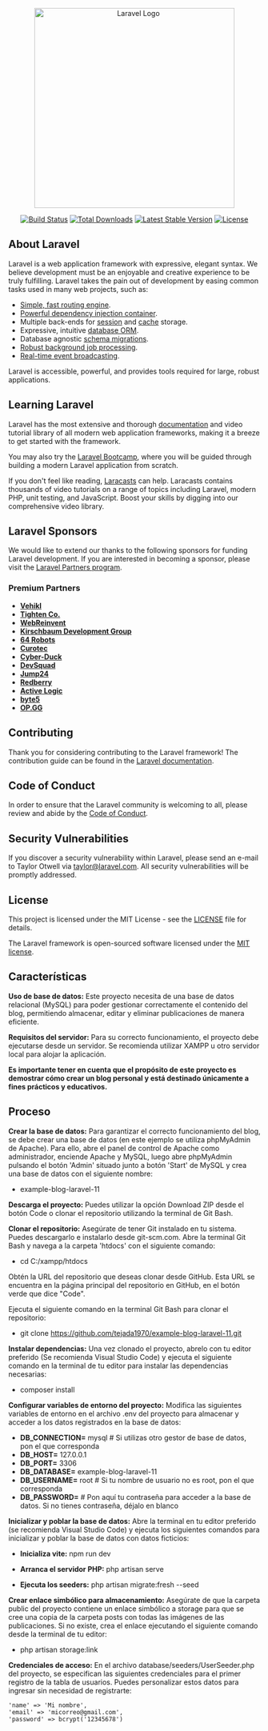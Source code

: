 <p align="center"><a href="https://laravel.com" target="_blank"><img src="https://raw.githubusercontent.com/laravel/art/master/logo-lockup/5%20SVG/2%20CMYK/1%20Full%20Color/laravel-logolockup-cmyk-red.svg" width="400" alt="Laravel Logo"></a></p>

<p align="center">
<a href="https://github.com/laravel/framework/actions"><img src="https://github.com/laravel/framework/workflows/tests/badge.svg" alt="Build Status"></a>
<a href="https://packagist.org/packages/laravel/framework"><img src="https://img.shields.io/packagist/dt/laravel/framework" alt="Total Downloads"></a>
<a href="https://packagist.org/packages/laravel/framework"><img src="https://img.shields.io/packagist/v/laravel/framework" alt="Latest Stable Version"></a>
<a href="https://packagist.org/packages/laravel/framework"><img src="https://img.shields.io/packagist/l/laravel/framework" alt="License"></a>
</p>

## About Laravel

Laravel is a web application framework with expressive, elegant syntax. We believe development must be an enjoyable and creative experience to be truly fulfilling. Laravel takes the pain out of development by easing common tasks used in many web projects, such as:

- [Simple, fast routing engine](https://laravel.com/docs/routing).
- [Powerful dependency injection container](https://laravel.com/docs/container).
- Multiple back-ends for [session](https://laravel.com/docs/session) and [cache](https://laravel.com/docs/cache) storage.
- Expressive, intuitive [database ORM](https://laravel.com/docs/eloquent).
- Database agnostic [schema migrations](https://laravel.com/docs/migrations).
- [Robust background job processing](https://laravel.com/docs/queues).
- [Real-time event broadcasting](https://laravel.com/docs/broadcasting).

Laravel is accessible, powerful, and provides tools required for large, robust applications.

## Learning Laravel

Laravel has the most extensive and thorough [documentation](https://laravel.com/docs) and video tutorial library of all modern web application frameworks, making it a breeze to get started with the framework.

You may also try the [Laravel Bootcamp](https://bootcamp.laravel.com), where you will be guided through building a modern Laravel application from scratch.

If you don't feel like reading, [Laracasts](https://laracasts.com) can help. Laracasts contains thousands of video tutorials on a range of topics including Laravel, modern PHP, unit testing, and JavaScript. Boost your skills by digging into our comprehensive video library.

## Laravel Sponsors

We would like to extend our thanks to the following sponsors for funding Laravel development. If you are interested in becoming a sponsor, please visit the [Laravel Partners program](https://partners.laravel.com).

### Premium Partners

- **[Vehikl](https://vehikl.com/)**
- **[Tighten Co.](https://tighten.co)**
- **[WebReinvent](https://webreinvent.com/)**
- **[Kirschbaum Development Group](https://kirschbaumdevelopment.com)**
- **[64 Robots](https://64robots.com)**
- **[Curotec](https://www.curotec.com/services/technologies/laravel/)**
- **[Cyber-Duck](https://cyber-duck.co.uk)**
- **[DevSquad](https://devsquad.com/hire-laravel-developers)**
- **[Jump24](https://jump24.co.uk)**
- **[Redberry](https://redberry.international/laravel/)**
- **[Active Logic](https://activelogic.com)**
- **[byte5](https://byte5.de)**
- **[OP.GG](https://op.gg)**

## Contributing

Thank you for considering contributing to the Laravel framework! The contribution guide can be found in the [Laravel documentation](https://laravel.com/docs/contributions).

## Code of Conduct

In order to ensure that the Laravel community is welcoming to all, please review and abide by the [Code of Conduct](https://laravel.com/docs/contributions#code-of-conduct).

## Security Vulnerabilities

If you discover a security vulnerability within Laravel, please send an e-mail to Taylor Otwell via [taylor@laravel.com](mailto:taylor@laravel.com). All security vulnerabilities will be promptly addressed.

## License

This project is licensed under the MIT License - see the [LICENSE](LICENSE) file for details.

The Laravel framework is open-sourced software licensed under the [MIT license](https://opensource.org/licenses/MIT).

## Características

**Uso de base de datos:** Este proyecto necesita de una base de datos relacional (MySQL) para poder gestionar correctamente el contenido del blog, permitiendo almacenar, editar y eliminar publicaciones de manera eficiente.

**Requisitos del servidor:** Para su correcto funcionamiento, el proyecto debe ejecutarse desde un servidor. Se recomienda utilizar XAMPP u otro servidor local para alojar la aplicación.

**Es importante tener en cuenta que el propósito de este proyecto es demostrar cómo crear un blog personal y está destinado únicamente a fines prácticos y educativos.**

## Proceso

**Crear la base de datos:** Para garantizar el correcto funcionamiento del blog, se debe crear una base de datos (en este ejemplo se utiliza phpMyAdmin de Apache). Para ello, abre el panel de control de Apache como administrador, enciende Apache y MySQL, luego abre phpMyAdmin pulsando el botón 'Admin' situado junto a botón 'Start' de MySQL y crea una base de datos con el siguiente nombre:

- example-blog-laravel-11

**Descarga el proyecto:** Puedes utilizar la opción Download ZIP desde el botón Code o clonar el repositorio utilizando la terminal de Git Bash.

**Clonar el repositorio:** Asegúrate de tener Git instalado en tu sistema. Puedes descargarlo e instalarlo desde git-scm.com. Abre la terminal Git Bash y navega a la carpeta 'htdocs' con el siguiente comando:

- cd C:/xampp/htdocs

Obtén la URL del repositorio que deseas clonar desde GitHub. Esta URL se encuentra en la página principal del repositorio en GitHub, en el botón verde que dice "Code".

Ejecuta el siguiente comando en la terminal Git Bash para clonar el repositorio:

- git clone https://github.com/tejada1970/example-blog-laravel-11.git

**Instalar dependencias:** Una vez clonado el proyecto, abrelo con tu editor preferido (Se recomienda Visual Studio Code) y ejecuta el siguiente comando en la terminal de tu editor para instalar las dependencias necesarias:

- composer install


**Configurar variables de entorno del proyecto:** Modifica las siguientes variables de entorno en el archivo .env del proyecto para almacenar y acceder a los datos registrados en la base de datos:

- **DB_CONNECTION=** mysql # Si utilizas otro gestor de base de datos, pon el que corresponda
- **DB_HOST=** 127.0.0.1
- **DB_PORT=** 3306
- **DB_DATABASE=** example-blog-laravel-11
- **DB_USERNAME=** root # Si tu nombre de usuario no es root, pon el que corresponda
- **DB_PASSWORD=** # Pon aquí tu contraseña para acceder a la base de datos. Si no tienes contraseña, déjalo en blanco


**Inicializar y poblar la base de datos:** Abre la terminal en tu editor preferido (se recomienda Visual Studio Code) y ejecuta los siguientes comandos para inicializar y poblar la base de datos con datos ficticios:

- **Inicializa vite:** npm run dev

- **Arranca el servidor PHP:** php artisan serve

- **Ejecuta los seeders:** php artisan migrate:fresh --seed


**Crear enlace simbólico para almacenamiento:** Asegúrate de que la carpeta public del proyecto contiene un enlace simbólico a storage para que se cree una copia de la carpeta posts con todas las imágenes de las publicaciones. Si no existe, crea el enlace ejecutando el siguiente comando desde la terminal de tu editor:

- php artisan storage:link


**Credenciales de acceso:** En el archivo database/seeders/UserSeeder.php del proyecto, se especifican las siguientes credenciales para el primer registro de la tabla de usuarios. Puedes personalizar estos datos para ingresar sin necesidad de registrarte:

```
'name' => 'Mi nombre',
'email' => 'micorreo@gmail.com',
'password' => bcrypt('12345678')
```